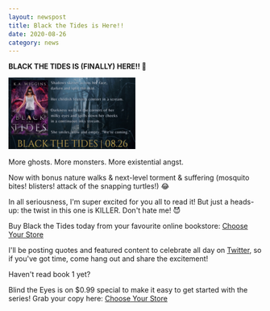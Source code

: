 ```yaml
---
layout: newspost
title: Black the Tides is Here!!
date: 2020-08-26
category: news
---
```


**BLACK THE TIDES IS (FINALLY) HERE!! 🎉**

<a href="https://storyoriginapp.com/universalbooklinks/0afebf2e-d80d-11ea-b452-0f053dc84439 " target="_blank"><img src="BlacktheTidesShadows.gif" style="width:50%;"></a>

More ghosts. More monsters. More existential angst.

Now with bonus nature walks & next-level torment & suffering (mosquito bites! blisters! attack of the snapping turtles!) 😂

In all seriousness, I'm super excited for you all to read it! But just a heads-up: the twist in this one is KILLER. Don't hate me! 😈

Buy Black the Tides today from your favourite online bookstore: [Choose Your Store](https://storyoriginapp.com/universalbooklinks/0afebf2e-d80d-11ea-b452-0f053dc84439 )

I'll be posting quotes and featured content to celebrate all day on [Twitter](https://twitter.com/kaiespace), so if you've got time, come hang out and share the excitement!

Haven't read book 1 yet?

Blind the Eyes is on $0.99 special to make it easy to get started with the series! Grab your copy here: [Choose Your Store](http://books2read.com/blindtheeyes)
